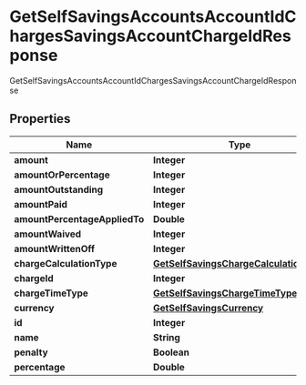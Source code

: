 

# GetSelfSavingsAccountsAccountIdChargesSavingsAccountChargeIdResponse

GetSelfSavingsAccountsAccountIdChargesSavingsAccountChargeIdResponse

## Properties

| Name | Type | Description | Notes |
|------------ | ------------- | ------------- | -------------|
|**amount** | **Integer** |  |  [optional] |
|**amountOrPercentage** | **Integer** |  |  [optional] |
|**amountOutstanding** | **Integer** |  |  [optional] |
|**amountPaid** | **Integer** |  |  [optional] |
|**amountPercentageAppliedTo** | **Double** |  |  [optional] |
|**amountWaived** | **Integer** |  |  [optional] |
|**amountWrittenOff** | **Integer** |  |  [optional] |
|**chargeCalculationType** | [**GetSelfSavingsChargeCalculationType**](GetSelfSavingsChargeCalculationType.md) |  |  [optional] |
|**chargeId** | **Integer** |  |  [optional] |
|**chargeTimeType** | [**GetSelfSavingsChargeTimeType**](GetSelfSavingsChargeTimeType.md) |  |  [optional] |
|**currency** | [**GetSelfSavingsCurrency**](GetSelfSavingsCurrency.md) |  |  [optional] |
|**id** | **Integer** |  |  [optional] |
|**name** | **String** |  |  [optional] |
|**penalty** | **Boolean** |  |  [optional] |
|**percentage** | **Double** |  |  [optional] |



